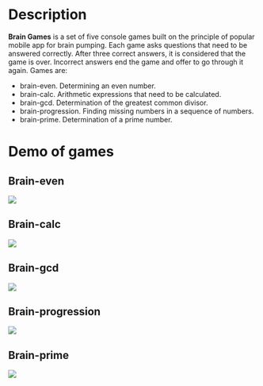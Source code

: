 # Description
**Brain Games** is a set of five console games built on the principle of popular mobile app for brain pumping. Each game asks questions that need to be answered correctly. After three correct answers, it is considered that the game is over. Incorrect answers end the game and offer to go through it again. Games are:
- brain-even. Determining an even number.
- brain-calc. Arithmetic expressions that need to be calculated.
- brain-gcd. Determination of the greatest common divisor.
- brain-progression. Finding missing numbers in a sequence of numbers.
- brain-prime. Determination of a prime number. 

# Demo of games

## Brain-even
<a href="https://asciinema.org/a/583108" target="_blank"><img src="https://asciinema.org/a/583108.svg" /></a>

## Brain-calc
<a href="https://asciinema.org/a/YHKoIhky2dLHVyX43Pfoa6RHE" target="_blank"><img src="https://asciinema.org/a/YHKoIhky2dLHVyX43Pfoa6RHE.svg" /></a>

## Brain-gcd
<a href="https://asciinema.org/a/XAp1uhdCLhgKcrMpDq7AneyQo" target="_blank"><img src="https://asciinema.org/a/XAp1uhdCLhgKcrMpDq7AneyQo.svg" /></a>

## Brain-progression
<a href="https://asciinema.org/a/NcQY6IqDj8bbN5rVZtQV3DeHQ" target="_blank"><img src="https://asciinema.org/a/NcQY6IqDj8bbN5rVZtQV3DeHQ.svg" /></a>

## Brain-prime

<a href="https://asciinema.org/a/KwnWh3nbuyruNssubmzMOlGmn" target="_blank"><img src="https://asciinema.org/a/KwnWh3nbuyruNssubmzMOlGmn.svg" /></a>
